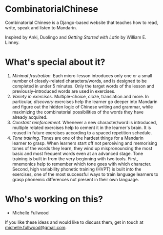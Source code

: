 CombinatorialChinese
====================

Combinatorial Chinese is a Django-based website that teaches how to read, write, speak and listen to Mandarin.

Inspired by Anki, Duolingo and _Getting Started with Latin_ by William E. Linney.

What's special about it?
========================

1. *Minimal frustration.* Each micro-lesson introduces only one or a small number of closely-related characters/words, and is designed to be completed in under 5 minutes. Only the target words of the lesson and previously-introduced words are used in exercises.
2. *Variety in exercises.* Multiple-choice, cloze, translation and more. In particular, _discovery_ exercises help the learner go deeper into Mandarin and figure out the hidden logic of Chinese writing and grammar, while maximizing the combinatorial possibilities of the words they have already acquired.
3. *Constant reinforcement.* Whenever a new character/word is introduced, multiple related exercises help to cement it in the learner's brain. It is reused in future exercises according to a spaced repetition schedule.
4. *Tone training.* Tones are one of the hardest things for a Mandarin learner to grasp. When learners start off not perceiving and memorising tones of the words they learn, they wind up mispronouncing the most basic and most frequent words even at an advanced stage. Tone training is built in from the very beginning with two tools. First, mnemonics help to remember which tone goes with which character. Second, high variability phonetic training (HVPT) is built into the exercises, one of the most successful ways to train language learners to grasp phonemic differences not present in their own language. 

Who's working on this?
======================
- Michelle Fullwood

If you like these ideas and would like to discuss them, get in touch at michelle.fullwood@gmail.com.
